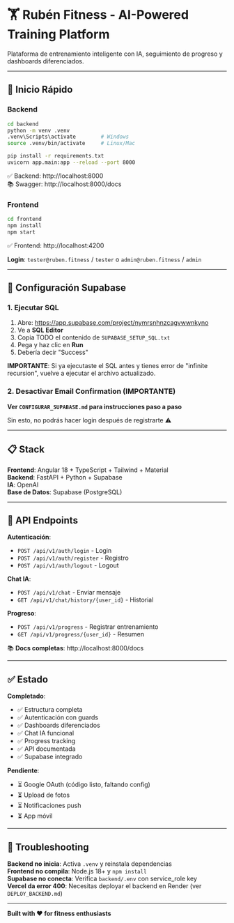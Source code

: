 # 🏋️ Rubén Fitness - AI-Powered Training Platform

Plataforma de entrenamiento inteligente con IA, seguimiento de progreso y dashboards diferenciados.

---

## 🚀 Inicio Rápido

### Backend

```bash
cd backend
python -m venv .venv
.venv\Scripts\activate        # Windows
source .venv/bin/activate     # Linux/Mac

pip install -r requirements.txt
uvicorn app.main:app --reload --port 8000
```

✅ Backend: http://localhost:8000  
📚 Swagger: http://localhost:8000/docs

### Frontend

```bash
cd frontend
npm install
npm start
```

✅ Frontend: http://localhost:4200

**Login**: `tester@ruben.fitness` / `tester` o `admin@ruben.fitness` / `admin`

---

## 🔧 Configuración Supabase

### 1. Ejecutar SQL

1. Abre: https://app.supabase.com/project/nymrsnhnzcagvwwnkyno
2. Ve a **SQL Editor**
3. Copia TODO el contenido de `SUPABASE_SETUP_SQL.txt`
4. Pega y haz clic en **Run**
5. Debería decir "Success"

**IMPORTANTE**: Si ya ejecutaste el SQL antes y tienes error de "infinite recursion", vuelve a ejecutar el archivo actualizado.

### 2. Desactivar Email Confirmation (IMPORTANTE)

**Ver `CONFIGURAR_SUPABASE.md` para instrucciones paso a paso**

Sin esto, no podrás hacer login después de registrarte ⚠️

---

## 📋 Stack

**Frontend**: Angular 18 + TypeScript + Tailwind + Material  
**Backend**: FastAPI + Python + Supabase  
**IA**: OpenAI  
**Base de Datos**: Supabase (PostgreSQL)

---

## 🔌 API Endpoints

**Autenticación**:
- `POST /api/v1/auth/login` - Login
- `POST /api/v1/auth/register` - Registro
- `POST /api/v1/auth/logout` - Logout

**Chat IA**:
- `POST /api/v1/chat` - Enviar mensaje
- `GET /api/v1/chat/history/{user_id}` - Historial

**Progreso**:
- `POST /api/v1/progress` - Registrar entrenamiento
- `GET /api/v1/progress/{user_id}` - Resumen

📚 **Docs completas**: http://localhost:8000/docs

---

## ✅ Estado

**Completado**:
- ✅ Estructura completa
- ✅ Autenticación con guards
- ✅ Dashboards diferenciados
- ✅ Chat IA funcional
- ✅ Progress tracking
- ✅ API documentada
- ✅ Supabase integrado

**Pendiente**:
- ⏳ Google OAuth (código listo, faltando config)
- ⏳ Upload de fotos
- ⏳ Notificaciones push
- ⏳ App móvil

---

## 🐛 Troubleshooting

**Backend no inicia**: Activa `.venv` y reinstala dependencias  
**Frontend no compila**: Node.js 18+ y `npm install`  
**Supabase no conecta**: Verifica `backend/.env` con service_role key  
**Vercel da error 400**: Necesitas deployar el backend en Render (ver `DEPLOY_BACKEND.md`)

---

**Built with ❤️ for fitness enthusiasts**
